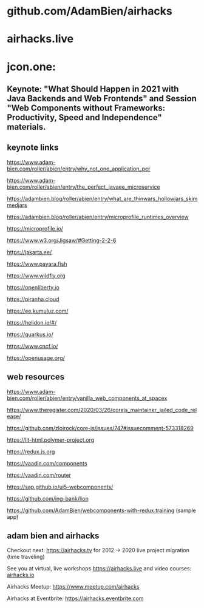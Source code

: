 # github.com/AdamBien/airhacks
airhacks.live
========

# jcon.one: 

## Keynote: "What Should Happen in 2021 with Java Backends and Web Frontends" and Session "Web Components without Frameworks: Productivity, Speed and Independence" materials.


## keynote links

https://www.adam-bien.com/roller/abien/entry/why_not_one_application_per

https://www.adam-bien.com/roller/abien/entry/the_perfect_javaee_microservice

https://adambien.blog/roller/abien/entry/what_are_thinwars_hollowjars_skimmedjars

https://adambien.blog/roller/abien/entry/microprofile_runtimes_overview

https://microprofile.io/

https://www.w3.org/Jigsaw/#Getting-2-2-6

https://jakarta.ee/

https://www.payara.fish

https://www.wildfly.org

https://openliberty.io

https://piranha.cloud

https://ee.kumuluz.com/

https://helidon.io/#/

https://quarkus.io/

https://www.cncf.io/

https://openusage.org/


## web resources

https://www.adam-bien.com/roller/abien/entry/vanilla_web_components_at_spacex

https://www.theregister.com/2020/03/26/corejs_maintainer_jailed_code_release/

https://github.com/zloirock/core-js/issues/747#issuecomment-573318269

https://lit-html.polymer-project.org

https://redux.js.org

https://vaadin.com/components

https://vaadin.com/router

https://sap.github.io/ui5-webcomponents/

https://github.com/ing-bank/lion

https://github.com/AdamBien/webcomponents-with-redux.training (sample app)

## adam bien and airhacks

Checkout next: https://airhacks.tv for 2012 -> 2020 live project migration (time traveling)

See you at virtual, live workshops https://airhacks.live and video courses: [airhacks.io](http://airhacks.io)

Airhacks Meetup: https://www.meetup.com/airhacks

Airhacks at Eventbrite: https://airhacks.eventbrite.com
